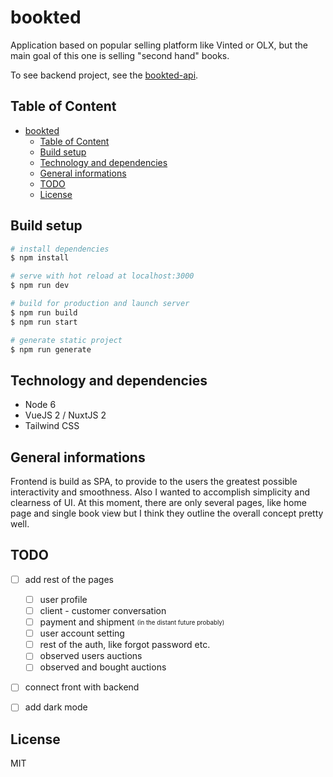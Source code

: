 # bookted
Application based on popular selling platform like Vinted or OLX, but the main goal of this one is selling "second hand" books.

To see backend project, see the [bookted-api](https://github.com/jwedrowycz/bookted-api).

## Table of Content
- [bookted](#bookted)
  * [Table of Content](#table-of-content)
  * [Build setup](#build-setup)
  * [Technology and dependencies](#technology-and-dependencies)
  * [General informations](#general-informations)
  * [TODO](#todo)
  * [License](#license)

## Build setup
```bash
# install dependencies
$ npm install

# serve with hot reload at localhost:3000
$ npm run dev

# build for production and launch server
$ npm run build
$ npm run start

# generate static project
$ npm run generate
```

## Technology and dependencies
- Node 6
- VueJS 2 / NuxtJS 2
- Tailwind CSS

## General informations
Frontend is build as SPA, to provide to the users the greatest possible interactivity and smoothness. 
Also I wanted to accomplish simplicity and clearness of UI. 
At this moment, there are only several pages, like home page and single book view but I think they outline the overall concept pretty well.

## TODO

- [ ] add rest of the pages
    - [ ] user profile 
    - [ ] client - customer conversation
    - [ ] payment and shipment <sub><sup>(in the distant future probably)<sup><sub>
    - [ ] user account setting
    - [ ] rest of the auth, like forgot password etc.
    - [ ] observed users auctions
    - [ ] observed and bought auctions
- [ ] connect front with backend
- [ ] add dark mode


## License
MIT